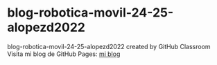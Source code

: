 # blog-robotica-movil-24-25-alopezd2022
blog-robotica-movil-24-25-alopezd2022 created by GitHub Classroom
Visita mi blog de GitHub Pages: [mi blog](https://alopezd.github.io)
